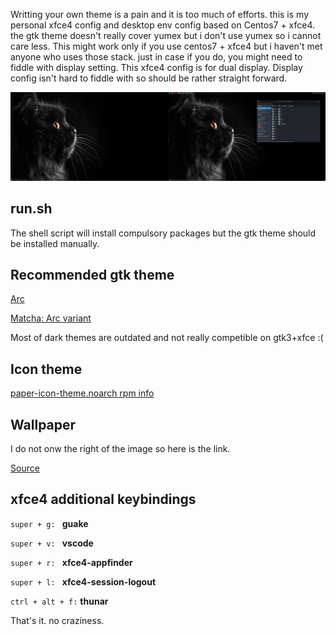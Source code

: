 Writting your own theme is a pain and it is too much of efforts. this is my personal xfce4 config and desktop env config based on Centos7 + xfce4. the gtk theme doesn't really cover yumex but i don't use yumex so i cannot care less. 
This might work only if you use centos7 + xfce4 but i haven't met anyone who uses those stack. just in case if you do, you might need to fiddle with display setting. This xfce4 config is for dual display. Display config isn't hard to fiddle with so should be rather straight forward.

![screenshot](/Screenshot_2018-12-10_16-41-24.png "screenshot")


## run.sh

The shell script will install compulsory packages but the gtk theme should be installed manually. 


## Recommended gtk theme

[Arc](https://github.com/horst3180/Arc-theme)

[Matcha: Arc variant](https://github.com/vinceliuice/matcha) 

Most of dark themes are outdated and not really competible on gtk3+xfce :(

## Icon theme

[paper-icon-theme.noarch rpm info](https://www.rpmfind.net/linux/RPM/epel/7/ppc64le/Packages/p/paper-icon-theme-1.4.0-2.el7.noarch.html)


## Wallpaper 

I do not onw the right of the image so here is the link. 

[Source](https://wpblink.com/wallpaper-578703)

## xfce4 additional keybindings

`super + g: ` **guake** 

`super + v: ` **vscode**

`super + r: ` **xfce4-appfinder**

`super + l: ` **xfce4-session-logout**

`ctrl + alt + f:` **thunar**

That's it. no craziness. 
